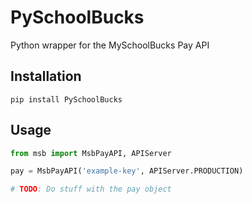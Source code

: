 # PySchoolBucks
Python wrapper for the MySchoolBucks Pay API

## Installation
    pip install PySchoolBucks

## Usage
```python
from msb import MsbPayAPI, APIServer

pay = MsbPayAPI('example-key', APIServer.PRODUCTION)

# TODO: Do stuff with the pay object
